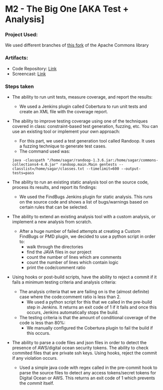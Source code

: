 # M2 - The Big One [AKA Test + Analysis]

### Project Used:

We used different branches of [this fork](https://github.com/muchhalsagar88/commons-collections) of the Apache Commons library

### Artifacts:

- Code Repository: [Link](https://github.com/muchhalsagar88/commons-collections)
- Screencast: [Link](/screencast/screencast.mp4)


### Steps taken

- The ability to run unit tests, measure coverage, and report the results:
    - We used a Jenkins plugin called Cobertura to run unit tests and create an XML file with the coverage report. 

- The ability to improve testing coverage using one of the techniques covered in class: constraint-based test generation, fuzzing, etc. You can use an existing tool or implement your own approach:
    - For this part, we used a test generation tool called Randoop. It uses a fuzzing technique to generate test cases.
    - The command used was:
    ```
    java -classpath "/home/sagar/randoop-1.3.6.jar:/home/sagar/commons-collections4-4.0.jar" randoop.main.Main gentests --classlist=/home/sagar/classes.txt --timelimit=600 --output-tests=pass
    ```

- The ability to run an existing static analysis tool on the source code, process its results, and report its findings:
    - We used the FindBugs Jenkins plugin for static analysis. This runs on the source code and shows a list of bugs/warnings based on certain rules that can be selected.

- The ability to extend an existing analysis tool with a custom analysis, or implement a new analysis from scratch. 
    - After a huge number of failed attempts at creating a Custom FindBugs or PMD plugin, we decided to use a python script in order to:
        - walk through the directories
        - find the JAVA files in our project
        - count the number of lines which are comments
        - count the number of lines which contain logic
        - print the code/comment ratio

- Using hooks or post-build scripts, have the ability to reject a commit if it fails a minimum testing criteria and analysis criteria:
    - The analysis criteria that we are failing on is the (almost definite) case where the code:comment ratio is less than 2.
        - We used a python script for this that we called in the pre-build step in Jenkins. It returns an exit code of 1 if it fails and once this occurs, Jenkins automatically stops the build.
    - The testing criteria is that the amount of conditional coverage of the code is less than 80%:
        - We manually configured the Cobertura plugin to fail the build if this occurs.

- The ability to parse a code files and json files in order to detect the presence of AWS/digital ocean security tokens. The ability to check commited files that are private ssh keys. Using hooks, reject the commit if any violation occurs.
    - Used a simple java code with regex called in the pre-commit hook to parse the source files to detect any access tokens/secret tokens for Digital Ocean or AWS. This returns an exit code of 1 which prevents the *commit* itself.